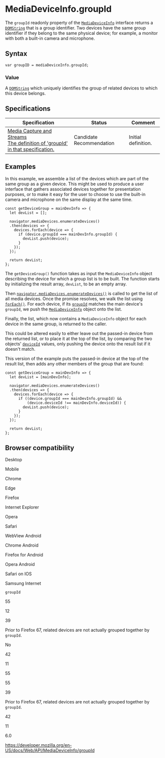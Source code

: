 # MediaDeviceInfo.groupId

The `groupId` readonly property of the [`MediaDeviceInfo`](../mediadeviceinfo) interface returns a [`DOMString`](../domstring) that is a group identifier. Two devices have the same group identifier if they belong to the same physical device; for example, a monitor with both a built-in camera and microphone.

## Syntax

    var groupID = mediaDeviceInfo.groupId;

### Value

A [`DOMString`](../domstring) which uniquely identifies the group of related devices to which this device belongs.

## Specifications

<table><thead><tr class="header"><th>Specification</th><th>Status</th><th>Comment</th></tr></thead><tbody><tr class="odd"><td><a href="https://w3c.github.io/mediacapture-main/#dom-mediadeviceinfo-groupid">Media Capture and Streams<br />
<span class="small">The definition of 'groupId' in that specification.</span></a></td><td><span class="spec-cr">Candidate Recommendation</span></td><td>Initial definition.</td></tr></tbody></table>

## Examples

In this example, we assemble a list of the devices which are part of the same group as a given device. This might be used to produce a user interface that gathers associated devices together for presentation purposes, or to make it easy for the user to choose to use the built-in camera and microphone on the same display at the same time.

    const getDeviceGroup = mainDevInfo => {
      let devList = [];

      navigator.mediaDevices.enumerateDevices()
      .then(devices => {
        devices.forEach(device => {
          if (device.groupId === mainDevInfo.groupId) {
            devList.push(device);
          }
        });
      });

      return devList;
    };

The `getDeviceGroup()` function takes as input the `MediaDeviceInfo` object describing the device for which a group list is to be built. The function starts by initializing the result array, `devList`, to be an empty array.

Then [`navigator.mediaDevices.enumerateDevices()`](../mediadevices/enumeratedevices) is called to get the list of all media devices. Once the promise resolves, we walk the list using [`forEach()`](https://developer.mozilla.org/en-US/docs/Web/JavaScript/Reference/Global_Objects/Array/forEach). For each device, if its [`groupId`](groupid) matches the main device's `groupId`, we push the [`MediaDeviceInfo`](../mediadeviceinfo) object onto the list.

Finally, the list, which now contains a `MediaDeviceInfo` object for each device in the same group, is returned to the caller.

This could be altered easily to either leave out the passed-in device from the returned list, or to place it at the top of the list, by comparing the two objects' [`deviceId`](deviceid) values, only pushing the device onto the result list if it doesn't match.

This version of the example puts the passed-in device at the top of the result list, then adds any other members of the group that are found:

    const getDeviceGroup = mainDevInfo => {
      let devList = [mainDevInfo];

      navigator.mediaDevices.enumerateDevices()
      .then(devices => {
        devices.forEach(device => {
          if ((device.groupId === mainDevInfo.groupId) &&
              (device.deviceId !== mainDevInfo.deviceId)) {
            devList.push(device);
          }
        });
      });

      return devList;
    };

## Browser compatibility

Desktop

Mobile

Chrome

Edge

Firefox

Internet Explorer

Opera

Safari

WebView Android

Chrome Android

Firefox for Android

Opera Android

Safari on IOS

Samsung Internet

`groupId`

55

12

39

Prior to Firefox 67, related devices are not actually grouped together by `groupId`.

No

42

11

55

55

39

Prior to Firefox 67, related devices are not actually grouped together by `groupId`.

42

11

6.0

<a href="https://developer.mozilla.org/en-US/docs/Web/API/MediaDeviceInfo/groupId" class="_attribution-link">https://developer.mozilla.org/en-US/docs/Web/API/MediaDeviceInfo/groupId</a>
